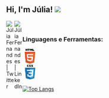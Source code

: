 ## Hi, I'm Júlia! <img src="https://media.giphy.com/media/hvRJCLFzcasrR4ia7z/giphy.gif" width="25px">

<a href="https://twitter.com/juliafealves" target="_blank">
  <img align="left" alt="Júlia Fernandes | Twitter" width="22px" src="https://raw.githubusercontent.com/peterthehan/peterthehan/master/assets/twitter.svg" />
</a>
<a href="https://www.linkedin.com/in/juliafealves/" target="_blank">
  <img align="left" alt="Júlia Fernandes | LinkedIn" width="22px" src="https://raw.githubusercontent.com/peterthehan/peterthehan/master/assets/linkedin.svg" />
</a>
<br>

### Linguagens e Ferramentas:

<code><img height="40" src="https://raw.githubusercontent.com/github/explore/80688e429a7d4ef2fca1e82350fe8e3517d3494d/topics/html/html.png">
<img height="40" src="https://raw.githubusercontent.com/github/explore/80688e429a7d4ef2fca1e82350fe8e3517d3494d/topics/css/css.png"></code>
<br>

[![Top Langs](https://github-readme-stats.vercel.app/api/top-langs/?username=juliafealves&layout=compact)](https://github.com/juliafealves/github-readme-stats)
